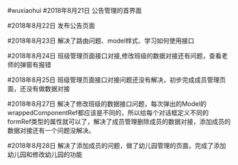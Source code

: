 #wuxiaohui
#2018年8月21日
公告管理的首界面

#2018年8月22日
发布公告页面

#2018年8月23日
解决了路由问题、model样式、学习如何使用接口

#2018年8月24日
班级管理页面接口对接,修改班级的数据对接还有问题，查看老师的弹窗有报错

#2018年8月25日
班级管理页面接口对接问题还没有解决，初步完成成员管理页面，还没有做数据对接

#2018年8月27日
解决了修改班级的数据接口问题，每次弹出的Model的wrappedComponentRef都应该是不同的，所以给每个对话框定义不同的formRef类型的属性就可以了，解决了成员管理删除成员的数据对接，添加成员的数据对接还有一个问题没解决。

#2018年8月28日
解决了添加成员的问题，做了幼儿园管理的页面，完成了添加幼儿园和修改幼儿园的功能